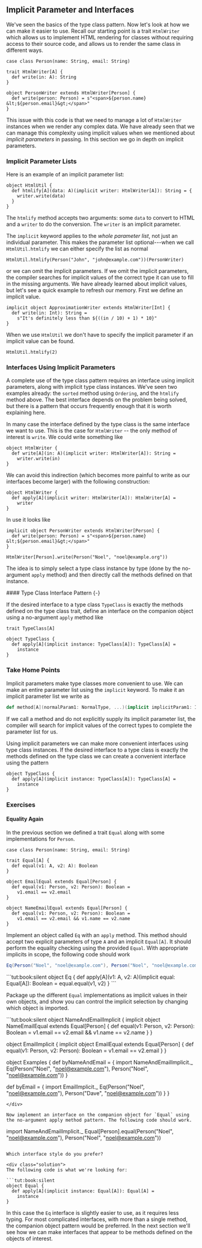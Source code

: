 ## Implicit Parameter and Interfaces

We've seen the basics of the type class pattern. Now let's look at how we can make it easier to use. Recall our starting point is a trait `HtmlWriter` which allows us to implement HTML rendering for classes without requiring access to their source code, and allows us to render the same class in different ways.

```tut:invisible
case class Person(name: String, email: String)
```

```tut:book:silent
trait HtmlWriter[A] {
  def write(in: A): String
}

object PersonWriter extends HtmlWriter[Person] {
  def write(person: Person) = s"<span>${person.name} &lt;${person.email}&gt;</span>"
}
```

This issue with this code is that we need to manage a lot of `HtmlWriter` instances when we render any complex data. We have already seen that we can manage this complexity using implicit values when we mentioned about *implicit parameters* in passing. In this section we go in depth on implicit parameters.

### Implicit Parameter Lists

Here is an example of an implicit parameter list:

```tut:book:silent
object HtmlUtil {
  def htmlify[A](data: A)(implicit writer: HtmlWriter[A]): String = {
    writer.write(data)
  }
}
```

The `htmlify` method accepts two arguments: some `data` to convert to HTML and a `writer` to do the conversion. The `writer` is an implicit parameter.

The `implicit` keyword applies to the *whole parameter list*, not just an individual parameter. This makes the parameter list optional---when we call `HtmlUtil.htmlify` we can either specify the list as normal

```tut:book
HtmlUtil.htmlify(Person("John", "john@example.com"))(PersonWriter)
```

or we can omit the implicit parameters. If we omit the implicit parameters, the compiler searches for implicit values of the correct type it can use to fill in the missing arguments. We have already learned about implicit values, but let's see a quick example to refresh our memory. First we define an implicit value.

```tut:book:silent
implicit object ApproximationWriter extends HtmlWriter[Int] {
  def write(in: Int): String =
    s"It's definitely less than ${((in / 10) + 1) * 10}"
}
```

When we use `HtmlUtil` we don't have to specify the implicit parameter if an implicit value can be found.

```tut:book:silent
HtmlUtil.htmlify(2)
```

### Interfaces Using Implicit Parameters

A complete use of the type class pattern requires an interface using implicit parameters, along with implicit type class instances. We've seen two examples already: the `sorted` method using `Ordering`, and the `htmlify` method above. The best interface depends on the problem being solved, but there is a pattern that occurs frequently enough that it is worth explaining here.

In many case the interface defined by the type class is the same interface we want to use. This is the case for `HtmlWriter` -- the only method of interest is `write`. We could write something like

```tut:book:silent
object HtmlWriter {
  def write[A](in: A)(implicit writer: HtmlWriter[A]): String =
    writer.write(in)
}
```

We can avoid this indirection (which becomes more painful to write as our interfaces become larger) with the following construction:

```tut:book:silent
object HtmlWriter {
  def apply[A](implicit writer: HtmlWriter[A]): HtmlWriter[A] =
    writer
}
```

In use it looks like

```tut:invisible
implicit object PersonWriter extends HtmlWriter[Person] {
  def write(person: Person) = s"<span>${person.name} &lt;${person.email}&gt;</span>"
}
```

```tut:book:silent
HtmlWriter[Person].write(Person("Noel", "noel@example.org"))
```

The idea is to simply select a type class instance by type (done by the no-argument `apply` method) and then directly call the methods defined on that instance.

<div class="callout callout-info">
#### Type Class Interface Pattern {-}

If the desired interface to a type class `TypeClass` is exactly the methods defined on the type class trait, define an interface on the companion object using a no-argument `apply` method like

```tut:invisible
trait TypeClass[A]
```

```tut:book:silent
object TypeClass {
  def apply[A](implicit instance: TypeClass[A]): TypeClass[A] =
    instance
}
```
</div>

### Take Home Points

Implicit parameters make type classes more convenient to use. We can make an entire parameter list using the `implicit` keyword. To make it an implicit parameter list we write as

```scala
def method[A](normalParam1: NormalType, ...)(implicit implicitParam1: ImplicitType[A], ...)
```

If we call a method and do not explicitly supply its implicit parameter list, the compiler will search for implicit values of the correct types to complete the parameter list for us.

Using implicit parameters we can make more convenient interfaces using type class instances. If the desired interface to a type class is exactly the methods defined on the type class we can create a convenient interface using the pattern

```tut:book:silent
object TypeClass {
  def apply[A](implicit instance: TypeClass[A]): TypeClass[A] =
    instance
}
```

### Exercises

#### Equality Again

In the previous section we defined a trait `Equal` along with some implementations for `Person`.

```tut:book:silent
case class Person(name: String, email: String)

trait Equal[A] {
  def equal(v1: A, v2: A): Boolean
}

object EmailEqual extends Equal[Person] {
  def equal(v1: Person, v2: Person): Boolean =
    v1.email == v2.email
}

object NameEmailEqual extends Equal[Person] {
  def equal(v1: Person, v2: Person): Boolean =
    v1.email == v2.email && v1.name == v2.name
}
```

Implement an object called `Eq` with an `apply` method. This method should accept two explicit parameters of type `A` and an implicit `Equal[A]`. It should perform the equality checking using the provided `Equal`. With appropriate implicits in scope, the following code should work

```scala
Eq(Person("Noel", "noel@example.com"), Person("Noel", "noel@example.com"))
```

<div class="solution">
```tut:book:silent
object Eq {
  def apply[A](v1: A, v2: A)(implicit equal: Equal[A]): Boolean =
    equal.equal(v1, v2)
}
```
</div>

Package up the different `Equal` implementations as implicit values in their own objects, and show you can control the implicit selection by changing which object is imported.

<div class="solution">
```tut:book:silent
object NameAndEmailImplicit {
  implicit object NameEmailEqual extends Equal[Person] {
    def equal(v1: Person, v2: Person): Boolean =
      v1.email == v2.email && v1.name == v2.name
  }
}

object EmailImplicit {
  implicit object EmailEqual extends Equal[Person] {
    def equal(v1: Person, v2: Person): Boolean =
      v1.email == v2.email
  }
}

object Examples {
  def byNameAndEmail = {
    import NameAndEmailImplicit._
    Eq(Person("Noel", "noel@example.com"), Person("Noel", "noel@example.com"))
  }

  def byEmail = {
    import EmailImplicit._
    Eq(Person("Noel", "noel@example.com"), Person("Dave", "noel@example.com"))
  }
}
```
</div>

Now implement an interface on the companion object for `Equal` using the no-argument apply method pattern. The following code should work.

```
import NameAndEmailImplicit._
Equal[Person].equal(Person("Noel", "noel@example.com"), Person("Noel", "noel@example.com"))
```

Which interface style do you prefer?

<div class="solution">
The following code is what we're looking for:

```tut:book:silent
object Equal {
  def apply[A](implicit instance: Equal[A]): Equal[A] =
    instance
}
```

In this case the `Eq` interface is slightly easier to use, as it requires less typing. For most complicated interfaces, with more than a single method, the companion object pattern would be preferred. In the next section we'll see how we can make interfaces that appear to be methods defined on the objects of interest.
</div>
